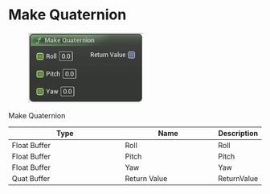 # Make Quaternion

<div align="left" data-full-width="false">

<figure><img src="Make_Quaternion.png" alt=""><figcaption></figcaption></figure>

</div>

Make Quaternion

<table>
<thead><tr><th width="250">Type</th><th width="200">Name</th><th>Description</th></tr></thead>
<tbody>
<tr><td>Float Buffer</td><td>Roll</td><td>Roll</td></tr>
<tr><td>Float Buffer</td><td>Pitch</td><td>Pitch</td></tr>
<tr><td>Float Buffer</td><td>Yaw</td><td>Yaw</td></tr>
<tr><td>Quat Buffer</td><td>Return Value</td><td>ReturnValue</td></tr>
</tbody>
</table>
